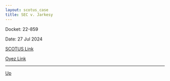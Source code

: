 ```yaml
---
layout: scotus_case
title: SEC v. Jarkesy
---
```


Docket: 22-859

Date: 27 Jul 2024

[SCOTUS Link](https://www.supremecourt.gov/opinions/23pdf/603us1r50_7kh7.pdf)

[Oyez Link](https://www.oyez.org/cases/2024/22-859)

---

[Up](./README.md)
